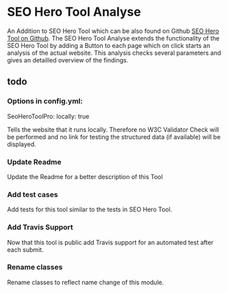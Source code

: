 # SEO Hero Tool Analyse

An Addition to SEO Hero Tool which can be also found on Github [SEO Hero Tool on Github](https://github.com/nomidi/silverstripe-seo-hero-tool).
The SEO Hero Tool Analyse extends the functionality of the SEO Hero Tool by adding a Button to each page which on click starts an analysis of the actual website.
This analysis checks several parameters and gives an detailled overview of the findings.


## todo


### Options in config.yml:
SeoHeroToolPro:
  locally: true

Tells the website that it runs locally. Therefore no W3C Validator Check will be performed and no link for testing the structured data (if available) will be displayed.

### Update Readme
Update the Readme for a better description of this Tool

### Add test cases
Add tests for this tool similar to the tests in SEO Hero Tool.

### Add Travis Support
Now that this tool is public add Travis support for an automated test after each submit.

### Rename classes
Rename classes to reflect name change of this module.
